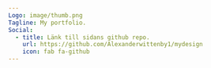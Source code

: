 ```yaml
---
Logo: image/thumb.png
Tagline: My portfolio.
Social:
  - title: Länk till sidans github repo.
    url: https://github.com/Alexanderwittenby1/mydesign
    icon: fab fa-github
---
```

